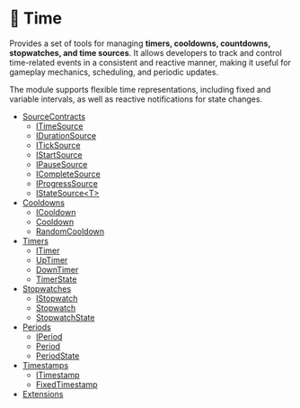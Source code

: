 # 🧩 Time

Provides a set of tools for managing **timers, cooldowns, countdowns, stopwatches, and time sources**. It allows
developers to track and control time-related events in a consistent and reactive manner, making it useful for gameplay
mechanics, scheduling, and periodic updates.

The module supports flexible time representations, including fixed and
variable intervals, as well as reactive notifications for state changes.

- [SourceContracts](Sources.md) <!-- + -->
    - [ITimeSource](ITimeSource.md) <!-- + -->
    - [IDurationSource](IDurationSource.md) <!-- + -->
    - [ITickSource](ITickSource.md) <!-- + -->
    - [IStartSource](IStartSource.md) <!-- + -->
    - [IPauseSource](IPauseSource.md) <!-- + -->
    - [ICompleteSource](ICompleteSource.md) <!-- + -->
    - [IProgressSource](IProgressSource.md) <!-- + -->
    - [IStateSource&lt;T&gt;](IStateSource.md) <!-- + -->
- [Cooldowns](Cooldowns.md) <!-- + -->
    - [ICooldown](ICooldown.md) <!-- + -->
    - [Cooldown](Cooldown.md) <!-- + -->
    - [RandomCooldown](RandomCooldown.md) <!-- + -->
- [Timers](Timers.md) <!-- + -->
    - [ITimer](ITimer.md) <!-- + -->
    - [UpTimer](UpTimer.md) <!-- + -->
    - [DownTimer](DownTimer.md) <!-- + -->
    - [TimerState](TimerState.md) <!-- + -->
- [Stopwatches](Stopwatches.md)  <!-- + -->
    - [IStopwatch](IStopwatch.md) <!-- + -->
    - [Stopwatch](Stopwatch.md) <!-- + -->
    - [StopwatchState](StopwatchState.md) <!-- + -->
- [Periods](Periods.md) <!-- + -->
    - [IPeriod](IPeriod.md) <!-- + -->
    - [Period](Period.md) <!-- + -->
    - [PeriodState](PeriodState.md) <!-- + -->
- [Timestamps](Timestamps.md) <!-- + -->
    - [ITimestamp](ITimestamp.md) <!-- + -->
    - [FixedTimestamp](FixedTimestamp.md) <!-- + -->
- [Extensions](Extensions.md) <!-- + -->

